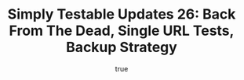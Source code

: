 ---
layout: default
title: "Simply Testable Updates 26: Back From The Dead, Single URL Tests, Backup Strategy"
short_title: "Simply Testable Updates 26: Back From The Dead, Single URL Tests"
author:
    name: Jon Cram
    url: https://github.com/webignition
newsletter:
    issue_number: 26th
    url: https://us5.campaign-archive2.com/?u=ac75e33d993d2b502e333ddd0&amp;id=81832905c9
    closing_sentence: Expect the next in a week from now, January 30 2013.
    highlights:
        - Single URL (as well as full-site tests) now supported
        - Service was restored from the dead following the failure of both hard drives in the production server
        - Much of the data relied on for performance reasons will soon be reconstructable hence requiring no backup
        - General backup strategy overview
---